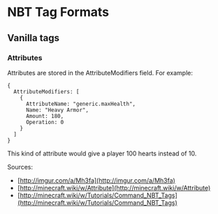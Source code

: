 # NBT Tag Formats

## Vanilla tags

### Attributes

Attributes are stored in the AttributeModifiers field. For example:

```zenscript
{
  AttributeModifiers: [
    {
      AttributeName: "generic.maxHealth",
      Name: "Heavy Armor",
      Amount: 180,
      Operation: 0
    }
  ]
}
```

This kind of attribute would give a player 100 hearts instead of 10.

Sources:
* [http://imgur.com/a/Mh3fa](http://imgur.com/a/Mh3fa)
* [http://minecraft.wiki/w/Attribute](http://minecraft.wiki/w/Attribute)
* [http://minecraft.wiki/w/Tutorials/Command_NBT_Tags](http://minecraft.wiki/w/Tutorials/Command_NBT_Tags)